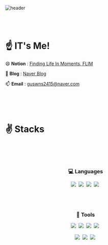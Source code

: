 <!-- 타이틀 -->
![header](https://capsule-render.vercel.app/api?type=waving&color=gradient&reversal=true&height=250&section=header&text=lt's%20Me!%20Hub&fontSize=60)
<br><br><br><br>

<!-- 프로필 -->
# ☝️ IT's Me!


😄 **Notion** : [Finding Life In Moments, FLIM](https://www.notion.so/1t-s-Me-FLIM-84f060d4aa6f47218d47020d77f9fbc5?pvs=21)

🌱 **Blog** : [Naver Blog](https://blog.naver.com/1tsmedev)

📫 **Email** : guswns2415@naver.com
<br><br><br><br><br>


<!--내용 부분-->
# ✌️ Stacks
<br><br><br>
<h3 align="center">💻 Languages</h3>
<div align="center">
    <img src="https://img.shields.io/badge/java-F3F3F3.svg?style=for-the-badge&logo=CoffeeScript&logoColor=red" />&nbsp
    <img src="https://img.shields.io/badge/Kotlin-F3F3F3.svg?style=for-the-badge&logo=kotlin&logoColor=#7F52FF" />&nbsp
    <img src="https://img.shields.io/badge/Flutter-F3F3F3.svg?style=for-the-badge&logo=flutter&logoColor=61DAFB" />&nbsp
    <img src="https://img.shields.io/badge/MySQL-F3F3F3.svg?style=for-the-badge&logo=mysql&logoColor=#4479A1" />&nbsp
</div>
<br><br><br>

<h3 align="center">🔨 Tools </h3>
<div align="center">
  <img src="https://img.shields.io/badge/github-F3F3F3.svg?style=for-the-badge&logo=github&logoColor=181717" />&nbsp
  <img src="https://img.shields.io/badge/Notion-F3F3F3.svg?style=for-the-badge&logo=notion&logoColor=black" />&nbsp
  <img src="https://img.shields.io/badge/Slack-F3F3F3.svg?style=for-the-badge&logo=slack&logoColor=4A154B" />&nbsp
  <img src="https://img.shields.io/badge/Miro-F3F3F3.svg?style=for-the-badge&logo=miro&logoColor=yellow" />&nbsp
</div>
<br>

<div align="center">
  <img src="https://img.shields.io/badge/Android%20Studio-F3F3F3.svg?style=for-the-badge&logo=android-studio&logoColor=#3DDC84" />&nbsp
  <img src="https://img.shields.io/badge/VSCode-F3F3F3.svg?style=for-the-badge&logo=visual-studio-code&logoColor=22ABF3" />&nbsp
  <img src="https://img.shields.io/badge/Unity-F3F3F3.svg?style=for-the-badge&logo=unity&logoColor=181717" />&nbsp
</div>
<br>

<!-- 주석
<a href="mailto:oka1313@gmail.com">
    <img
      src="https://img.shields.io/badge/oka1313@gmail.com-D14836?style=for-the-badge&logo=gmail&logoColor=white"/>&nbsp
</a>
-->

